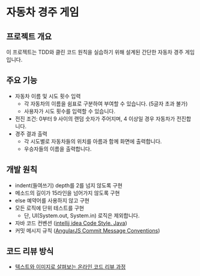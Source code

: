 # 자동차 경주 게임
## 프로젝트 개요
이 프로젝트는 TDD와 클린 코드 원칙을 실습하기 위해 설계된 간단한 자동차 경주 게임입니다.

## 주요 기능
- 자동차 이름 및 시도 횟수 입력
  - 각 자동차의 이름을 쉼표로 구분하여 부여할 수 있습니다. (5글자 초과 불가)
  - 사용자가 시도 횟수를 입력할 수 있습니다.
- 전진 조건: 0부터 9 사이의 랜덤 숫자가 주어지며, 4 이상일 경우 자동차가 전진합니다.
- 경주 결과 출력
  - 각 시도별로 자동차들의 위치를 아름과 함께 화면에 출력합니다.
  - 우승자들의 이름을 출력합니다.

## 개발 원칙
- indent(들여쓰기) depth를 2를 넘지 않도록 구현
- 메소드의 길이가 15라인을 넘어가지 않도록 구현
- else 예약어를 사용하지 않고 구현
- 모든 로직에 단위 테스트를 구현
    - 단, UI(System.out, System.in) 로직은 제외합니다.
- 자바 코드 컨벤션 ([intellij idea Code Style. Java](https://www.jetbrains.com/help/idea/code-style-java.html))
- 커밋 메시지 규칙 ([AngularJS Commit Message Conventions](https://gist.github.com/stephenparish/9941e89d80e2bc58a153))

## 코드 리뷰 방식
- [텍스트와 이미지로 살펴보는 온라인 코드 리뷰 과정](https://github.com/next-step/nextstep-docs/tree/master/codereview)